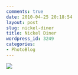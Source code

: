 ```yaml
---
comments: true
date: 2010-04-25 20:18:54
layout: post
slug: nickel-diner
title: Nickel Diner
wordpress_id: 3249
categories:
- PhotoBlog
---
```


![](http://ryanfitzer.com/main/wp-content/uploads/2010/04/2010-04-12-at-16-10-20-1.jpg)
